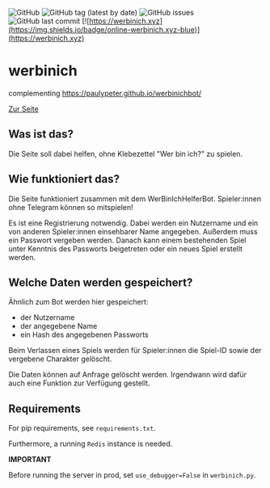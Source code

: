 ![GitHub](https://img.shields.io/github/license/paulypeter/werbinich) ![GitHub tag (latest by date)](https://img.shields.io/github/v/tag/paulypeter/werbinich) ![GitHub issues](https://img.shields.io/github/issues-raw/paulypeter/werbinich) ![GitHub last commit](https://img.shields.io/github/last-commit/paulypeter/werbinich) [![https://werbinich.xyz](https://img.shields.io/badge/online-werbinich.xyz-blue)](https://werbinich.xyz)

# werbinich

complementing https://paulypeter.github.io/werbinichbot/

[Zur Seite](https://werbinich.peter-pauly.eu)

## Was ist das?

Die Seite soll dabei helfen, ohne Klebezettel "Wer bin ich?" zu spielen.

## Wie funktioniert das?

Die Seite funktioniert zusammen mit dem WerBinIchHelferBot. Spieler:innen ohne Telegram können so mitspielen!

Es ist eine Registrierung notwendig.
Dabei werden ein Nutzername und ein von anderen Spieler:innen einsehbarer Name angegeben.
Außerdem muss ein Passwort vergeben werden.
Danach kann einem bestehenden Spiel unter Kenntnis des Passworts beigetreten oder ein neues Spiel erstellt werden.

## Welche Daten werden gespeichert?

Ähnlich zum Bot werden hier gespeichert:
- der Nutzername
- der angegebene Name
- ein Hash des angegebenen Passworts

Beim Verlassen eines Spiels werden für Spieler:innen die Spiel-ID sowie der vergebene Charakter gelöscht.

Die Daten können auf Anfrage gelöscht werden. Irgendwann wird dafür auch eine Funktion zur Verfügung gestellt.

## Requirements

For pip requirements, see `requirements.txt`.

Furthermore, a running `Redis` instance is needed.

__IMPORTANT__

Before running the server in prod, set `use_debugger=False` in `werbinich.py`.

